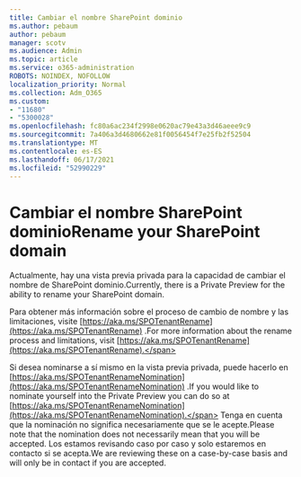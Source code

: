 ```yaml
---
title: Cambiar el nombre SharePoint dominio
ms.author: pebaum
author: pebaum
manager: scotv
ms.audience: Admin
ms.topic: article
ms.service: o365-administration
ROBOTS: NOINDEX, NOFOLLOW
localization_priority: Normal
ms.collection: Adm_O365
ms.custom:
- "11680"
- "5300028"
ms.openlocfilehash: fc80a6ac234f2998e0620ac79e43a3d46aeee9c9
ms.sourcegitcommit: 7a406a3d4680662e81f0056454f7e25fb2f52504
ms.translationtype: MT
ms.contentlocale: es-ES
ms.lasthandoff: 06/17/2021
ms.locfileid: "52990229"
---
```

# <a name="rename-your-sharepoint-domain"></a><span data-ttu-id="7a7a3-102">Cambiar el nombre SharePoint dominio</span><span class="sxs-lookup"><span data-stu-id="7a7a3-102">Rename your SharePoint domain</span></span>

<span data-ttu-id="7a7a3-103">Actualmente, hay una vista previa privada para la capacidad de cambiar el nombre de SharePoint dominio.</span><span class="sxs-lookup"><span data-stu-id="7a7a3-103">Currently, there is a Private Preview for the ability to rename your SharePoint domain.</span></span>

<span data-ttu-id="7a7a3-104">Para obtener más información sobre el proceso de cambio de nombre y las limitaciones, visite [https://aka.ms/SPOTenantRename](https://aka.ms/SPOTenantRename) .</span><span class="sxs-lookup"><span data-stu-id="7a7a3-104">For more information about the rename process and limitations, visit [https://aka.ms/SPOTenantRename](https://aka.ms/SPOTenantRename).</span></span>

<span data-ttu-id="7a7a3-105">Si desea nominarse a sí mismo en la vista previa privada, puede hacerlo en [https://aka.ms/SPOTenantRenameNomination](https://aka.ms/SPOTenantRenameNomination) .</span><span class="sxs-lookup"><span data-stu-id="7a7a3-105">If you would like to nominate yourself into the Private Preview you can do so at [https://aka.ms/SPOTenantRenameNomination](https://aka.ms/SPOTenantRenameNomination).</span></span> <span data-ttu-id="7a7a3-106">Tenga en cuenta que la nominación no significa necesariamente que se le acepte.</span><span class="sxs-lookup"><span data-stu-id="7a7a3-106">Please note that the nomination does not necessarily mean that you will be accepted.</span></span> <span data-ttu-id="7a7a3-107">Los estamos revisando caso por caso y solo estaremos en contacto si se acepta.</span><span class="sxs-lookup"><span data-stu-id="7a7a3-107">We are reviewing these on a case-by-case basis and will only be in contact if you are accepted.</span></span>
